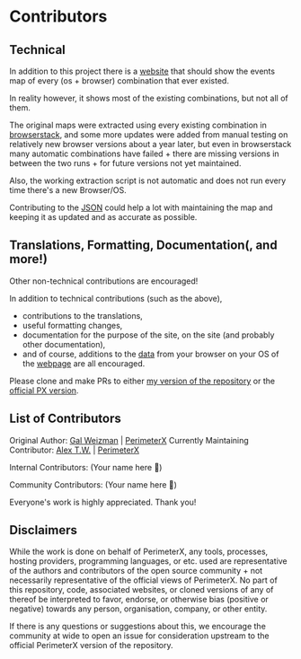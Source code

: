 # Contributors

## Technical
In addition to this project there is a [website](https://perimeterx.github.io/map-events-website/) that should show the events map of every (os + browser) combination that ever existed.

In reality however, it shows most of the existing combinations, but not all of them.

The original maps were extracted using every existing combination in [browserstack](https://browserstack.com), and some more updates were added from manual testing on relatively new browser versions about a year later, but even in browserstack many automatic combinations have failed + there are missing versions in between the two runs + for future versions not yet maintained.

Also, the working extraction script is not automatic and does not run every time there's a new Browser/OS.

Contributing to the [JSON](https://github.com/perimeterx/map-events-website/blob/master/data.json) could help a lot with maintaining the map and keeping it as updated and as accurate as possible.

## Translations, Formatting, Documentation(, and more!)

Other non-technical contributions are encouraged!

In addition to technical contributions (such as the above),

- contributions to the translations, 
- useful formatting changes, 
- documentation for the purpose of the site, on the site (and probably other documentation),
- and of course, additions to the [data](https://github.com/alexwiegmanpx/map-events-website/blob/master/data.json) from your browser on your OS
of the [webpage](https://github.com/alexwiegmanpx/map-events-website) are all encouraged.

Please clone and make PRs to either [my version of the repository](https://github.com/alexwiegmanpx/map-events-website) or the [official PX version](https://github.com/PerimeterX/map-events-website).

## List of Contributors

Original Author: [Gal Weizman](https://github.com/weizman) | [PerimeterX](https://github.com/galpx)
Currently Maintaining Contributor: [Alex T.W.](https://github.com/madicetea) | [PerimeterX](https://github.com/alexwiegmanpx)

Internal Contributors:
(Your name here 🙂)

Community Contributors:
(Your name here 🙂)

Everyone's work is highly appreciated. Thank you!

## Disclaimers

While the work is done on behalf of PerimeterX, any tools, processes, hosting providers, programming languages, or etc. used are representative of the authors and contributors of the open source community + not necessarily representative of the official views of PerimeterX. No part of this repository, code, associated websites, or cloned versions of any of thereof be interpreted to favor, endorse, or otherwise bias (positive or negative) towards any person, organisation, company, or other entity.

If there is any questions or suggestions about this, we encourage the community at wide to open an issue for consideration upstream to the official PerimeterX version of the repository.
